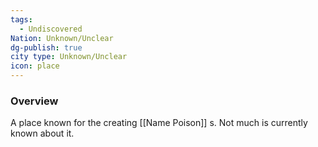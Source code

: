 ```yaml
---
tags:
  - Undiscovered
Nation: Unknown/Unclear
dg-publish: true
city type: Unknown/Unclear
icon: place
---
```


### Overview
A place known for the creating [[Name Poison]] s. Not much is currently known about it. 
